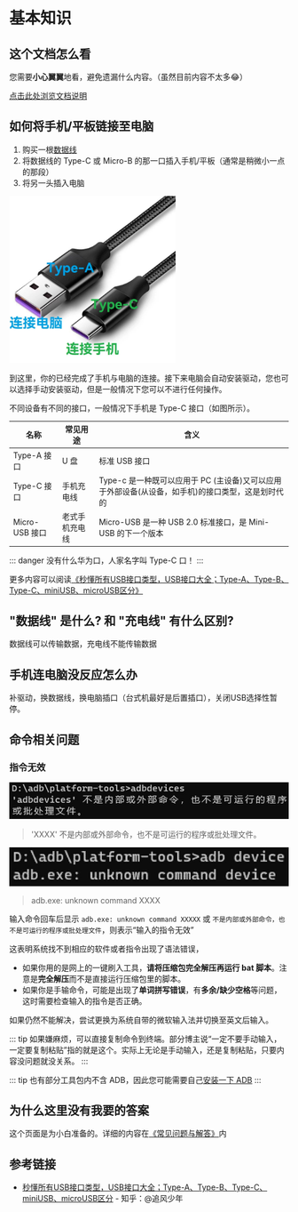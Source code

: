 # 基本知识

## 这个文档怎么看

您需要**小心翼翼**地看，避免遗漏什么内容。（虽然目前内容不太多😂）

[点击此处浏览文档说明](./documents.md)

## 如何将手机/平板链接至电脑

1. 购买一根[数据线](#数据线-是什么-和-充电线-有什么区别)
2. 将数据线的 Type-C 或 Micro-B 的那一口插入手机/平板（通常是稍微小一点的那段）
3. 将另一头插入电脑

<img src="./images/usb/connect.jpg" width="300" alt="USB 连接示例" title="USB 连接示例" />

到这里，你的已经完成了手机与电脑的连接。接下来电脑会自动安装驱动，您也可以选择手动安装驱动，但是一般情况下您可以不进行任何操作。

不同设备有不同的接口，一般情况下手机是 Type-C 接口（如图所示）。

| 名称           | 常见用途       | 含义                                                                                              |
| -------------- | -------------- | ------------------------------------------------------------------------------------------------- |
| Type-A 接口    | U 盘           | 标准 USB 接口                                                                                     |
| Type-C 接口    | 手机充电线     | Type-c 是一种既可以应用于 PC (主设备)又可以应用于外部设备(从设备，如手机)的接口类型，这是划时代的 |
| Micro-USB 接口 | 老式手机充电线 | Micro-USB 是一种 USB 2.0 标准接口，是 Mini-USB 的下一个版本                                       |

::: danger
没有什么华为口，人家名字叫 Type-C 口！
:::

更多内容可以阅读[《秒懂所有USB接口类型，USB接口大全；Type-A、Type-B、Type-C、miniUSB、microUSB区分》][usb]

## "数据线" 是什么? 和 "充电线" 有什么区别?
<!-- 请不要修改标题的符号，否则会出现兼容性问题 -->

数据线可以传输数据，充电线不能传输数据

## 手机连电脑没反应怎么办

补驱动，换数据线，换电脑插口（台式机最好是后置插口），关闭USB选择性暂停。

## 命令相关问题

### 指令无效

![第一种情况](./images/demo/command/input/1.jpg)
> 'XXXX' 不是内部或外部命令，也不是可运行的程序或批处理文件。

![第二种情况](./images/demo/command/input/2.jpg)
> adb.exe: unknown command XXXX

输入命令回车后显示 `adb.exe: unknown command XXXXX` 或 `不是内部或外部命令，也不是可运行的程序或批处理文件`，则表示“输入的指令无效”

这表明系统找不到相应的软件或者指令出现了语法错误，

- 如果你用的是网上的一键刷入工具，**请将压缩包完全解压再运行 bat 脚本**。注意是**完全解压**而不是直接运行压缩包里的脚本。
- 如果你是手输命令，可能是出现了**单词拼写错误**，有**多余/缺少空格**等问题，这时需要检查输入的指令是否正确。

如果仍然不能解决，尝试更换为系统自带的微软输入法并切换至英文后输入。

::: tip
如果嫌麻烦，可以直接复制命令到终端。部分博主说“一定不要手动输入，一定要复制粘贴”指的就是这个。实际上无论是手动输入，还是复制粘贴，只要内容没问题就没关系。
:::

::: tip
也有部分工具包内不含 ADB，因此您可能需要自己[安装一下 ADB](/tools/platform-tools.md#platform-tools-下载与安装)
:::

## 为什么这里没有我要的答案

这个页面是为小白准备的。详细的内容在[《常见问题与解答》](./index.md)内

## 参考链接

- [秒懂所有USB接口类型，USB接口大全；Type-A、Type-B、Type-C、miniUSB、microUSB区分][usb] - 知乎：@追风少年

[usb]: https://zhuanlan.zhihu.com/p/447595295
